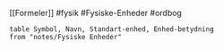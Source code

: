 [[Formeler]]
#fysik #Fysiske-Enheder #ordbog 
``` dataview
table Symbol, Navn, Standart-enhed, Enhed-betydning
from "notes/Fysiske Enheder" 
```
